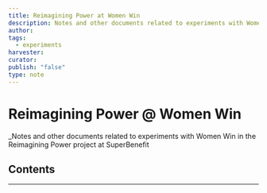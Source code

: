 ```yaml
---
title: Reimagining Power at Women Win
description: Notes and other documents related to experiments with Women Win in the Reimagining Power project at SuperBenefit
author:
tags:
  - experiments
harvester:
curator:
publish: "false"
type: note
---
```

# Reimagining Power @ Women Win

_Notes and other documents related to experiments with Women Win in the Reimagining Power project at SuperBenefit

## Contents



---

